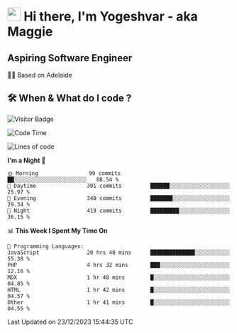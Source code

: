 <h1><img src="https://emojis.slackmojis.com/emojis/images/1531849430/4246/blob-sunglasses.gif?1531849430" width="30"/> Hi there, I'm Yogeshvar - aka Maggie</h1>

## Aspiring Software Engineer
🏂🏻  Based on Adelaide 

## 🛠 When & What do I code ?  

![Visitor Badge](https://visitor-badge.feriirawann.repl.co?username=yogeshvar&repo=yogeshvar&label=Visitors&style=plastic&color=%23457BFF&contentType=svg)

<!--START_SECTION:waka-->
![Code Time](http://img.shields.io/badge/Code%20Time-2%2C453%20hrs%2011%20mins-blue)

![Lines of code](https://img.shields.io/badge/From%20Hello%20World%20I%27ve%20Written-4.0%20million%20lines%20of%20code-blue)

**I'm a Night 🦉** 

```text
🌞 Morning                99 commits          ██░░░░░░░░░░░░░░░░░░░░░░░   08.54 % 
🌆 Daytime                301 commits         ██████░░░░░░░░░░░░░░░░░░░   25.97 % 
🌃 Evening                340 commits         ███████░░░░░░░░░░░░░░░░░░   29.34 % 
🌙 Night                  419 commits         █████████░░░░░░░░░░░░░░░░   36.15 % 
```


📊 **This Week I Spent My Time On** 

```text
💬 Programming Languages: 
JavaScript               20 hrs 40 mins      ██████████████░░░░░░░░░░░   55.38 % 
PHP                      4 hrs 32 mins       ███░░░░░░░░░░░░░░░░░░░░░░   12.16 % 
MDX                      1 hr 48 mins        █░░░░░░░░░░░░░░░░░░░░░░░░   04.85 % 
HTML                     1 hr 42 mins        █░░░░░░░░░░░░░░░░░░░░░░░░   04.57 % 
Other                    1 hr 41 mins        █░░░░░░░░░░░░░░░░░░░░░░░░   04.55 % 
```


 Last Updated on 23/12/2023 15:44:35 UTC
<!--END_SECTION:waka-->
